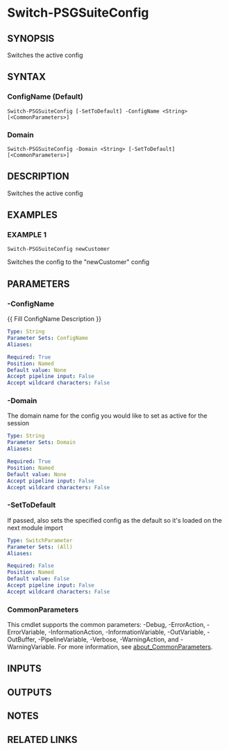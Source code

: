 # Switch-PSGSuiteConfig

## SYNOPSIS
Switches the active config

## SYNTAX

### ConfigName (Default)
```
Switch-PSGSuiteConfig [-SetToDefault] -ConfigName <String> [<CommonParameters>]
```

### Domain
```
Switch-PSGSuiteConfig -Domain <String> [-SetToDefault] [<CommonParameters>]
```

## DESCRIPTION
Switches the active config

## EXAMPLES

### EXAMPLE 1
```
Switch-PSGSuiteConfig newCustomer
```

Switches the config to the "newCustomer" config

## PARAMETERS

### -ConfigName
{{ Fill ConfigName Description }}

```yaml
Type: String
Parameter Sets: ConfigName
Aliases:

Required: True
Position: Named
Default value: None
Accept pipeline input: False
Accept wildcard characters: False
```

### -Domain
The domain name for the config you would like to set as active for the session

```yaml
Type: String
Parameter Sets: Domain
Aliases:

Required: True
Position: Named
Default value: None
Accept pipeline input: False
Accept wildcard characters: False
```

### -SetToDefault
If passed, also sets the specified config as the default so it's loaded on the next module import

```yaml
Type: SwitchParameter
Parameter Sets: (All)
Aliases:

Required: False
Position: Named
Default value: False
Accept pipeline input: False
Accept wildcard characters: False
```

### CommonParameters
This cmdlet supports the common parameters: -Debug, -ErrorAction, -ErrorVariable, -InformationAction, -InformationVariable, -OutVariable, -OutBuffer, -PipelineVariable, -Verbose, -WarningAction, and -WarningVariable. For more information, see [about_CommonParameters](http://go.microsoft.com/fwlink/?LinkID=113216).

## INPUTS

## OUTPUTS

## NOTES

## RELATED LINKS
